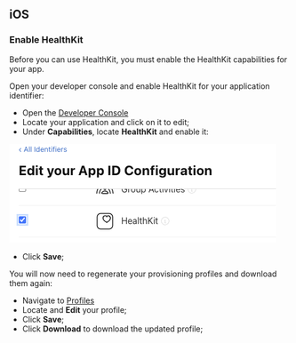 



## iOS

### Enable HealthKit

Before you can use HealthKit, you must enable the HealthKit capabilities for your app.

Open your developer console and enable HealthKit for your application identifier:

- Open the [Developer Console](https://developer.apple.com/account/resources/identifiers)
- Locate your application and click on it to edit;
- Under **Capabilities**, locate **HealthKit** and enable it:

![](images/setup_ios_enable_healthkit.png)

- Click **Save**;

You will now need to regenerate your provisioning profiles and download them again:

- Navigate to [Profiles](https://developer.apple.com/account/resources/profiles/list)
- Locate and **Edit** your profile;
- Click **Save**;
- Click **Download** to download the updated profile;


